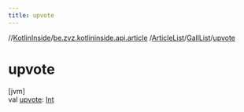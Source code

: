 ```yaml
---
title: upvote
---
```

//[KotlinInside](../../../../index.html)/[be.zvz.kotlininside.api.article](../../index.html)
/[ArticleList](../index.html)/[GallList](index.html)/[upvote](upvote.html)

# upvote

[jvm]\
val [upvote](upvote.html): [Int](https://kotlinlang.org/api/latest/jvm/stdlib/kotlin/-int/index.html)




